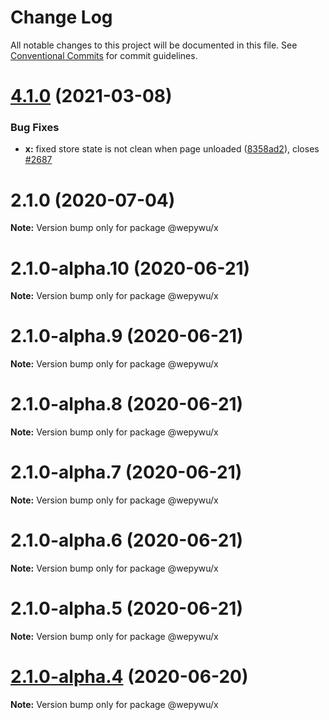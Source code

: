# Change Log

All notable changes to this project will be documented in this file.
See [Conventional Commits](https://conventionalcommits.org) for commit guidelines.

# [4.1.0](https://github.com/Tencent/wepy/compare/v2.1.0...v4.1.0) (2021-03-08)


### Bug Fixes

* **x:** fixed store state is not clean when page unloaded ([8358ad2](https://github.com/Tencent/wepy/commit/8358ad2942dbe6981f9b382ba5848ca3bc547ef7)), closes [#2687](https://github.com/Tencent/wepy/issues/2687)






# 2.1.0 (2020-07-04)

**Note:** Version bump only for package @wepywu/x





# 2.1.0-alpha.10 (2020-06-21)

**Note:** Version bump only for package @wepywu/x





# 2.1.0-alpha.9 (2020-06-21)

**Note:** Version bump only for package @wepywu/x





# 2.1.0-alpha.8 (2020-06-21)

**Note:** Version bump only for package @wepywu/x





# 2.1.0-alpha.7 (2020-06-21)

**Note:** Version bump only for package @wepywu/x





# 2.1.0-alpha.6 (2020-06-21)

**Note:** Version bump only for package @wepywu/x





# 2.1.0-alpha.5 (2020-06-21)

**Note:** Version bump only for package @wepywu/x





# [2.1.0-alpha.4](https://github.com/Tencent/wepy/compare/v2.1.0-alpha.2...v2.1.0-alpha.4) (2020-06-20)

**Note:** Version bump only for package @wepywu/x
